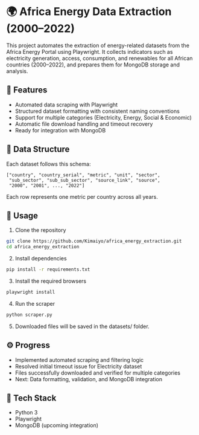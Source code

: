 # 🌍 Africa Energy Data Extraction (2000–2022)

This project automates the extraction of energy-related datasets from the Africa Energy Portal
 using Playwright.
It collects indicators such as electricity generation, access, consumption, and renewables for all African countries (2000–2022), and prepares them for MongoDB storage and analysis.

## 🧩 Features

- Automated data scraping with Playwright
- Structured dataset formatting with consistent naming conventions
- Support for multiple categories (Electricity, Energy, Social & Economic)
- Automatic file download handling and timeout recovery
- Ready for integration with MongoDB

## 📂 Data Structure

Each dataset follows this schema:

```
["country", "country_serial", "metric", "unit", "sector",
 "sub_sector", "sub_sub_sector", "source_link", "source",
 "2000", "2001", ..., "2022"]
```
Each row represents one metric per country across all years.

## 🚀 Usage

1. Clone the repository
```bash
git clone https://github.com/Kimaiyo/africa_energy_extraction.git
cd africa_energy_extraction
```

2. Install dependencies
```bash
pip install -r requirements.txt
```
3. Install the required browsers
```bash
playwright install
```

4. Run the scraper
```bash
python scraper.py
```
5. Downloaded files will be saved in the datasets/ folder.

## ⚙️ Progress

- Implemented automated scraping and filtering logic
- Resolved initial timeout issue for Electricity dataset
- Files successfully downloaded and verified for multiple categories
- Next: Data formatting, validation, and MongoDB integration

## 🧠 Tech Stack
- Python 3
- Playwright
- MongoDB (upcoming integration)
